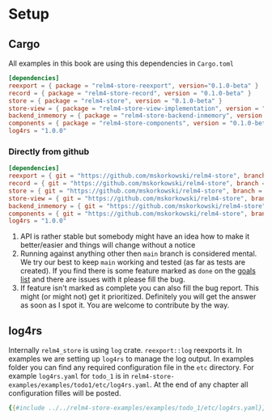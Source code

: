 # Setup

## Cargo

All examples in this book are using this dependencies in `Cargo.toml`

```toml
[dependencies]
reexport = { package = "relm4-store-reexport", version="0.1.0-beta" }
record = { package = "relm4-store-record", version = "0.1.0-beta" }
store = { package = "relm4-store", version = "0.1.0-beta" }
store-view = { package = "relm4-store-view-implementation", version = "0.1.0-beta"}
backend_inmemory = { package = "relm4-store-backend-inmemory", version = "0.1.0-beta" }
components = { package = "relm4-store-components", version = "0.1.0-beta" }
log4rs = "1.0.0"
```

### Directly from github

```toml
[dependencies]
reexport = { git = "https://github.com/mskorkowski/relm4-store", branch = "main", package = "relm4-store-reexport" }
record = { git = "https://github.com/mskorkowski/relm4-store", branch = "main", package = "relm4-store-record" }
store = { git = "https://github.com/mskorkowski/relm4-store", branch = "main", package = "relm4-store" }
store-view = { git = "https://github.com/mskorkowski/relm4-store", branch = "main", package = "relm4-store-view-implementation"}
backend_inmemory = { git = "https://github.com/mskorkowski/relm4-store", branch = "main", package = "relm4-store-backend-inmemory" }
components = { git = "https://github.com/mskorkowski/relm4-store", branch = "main", package = "relm4-store-components" }
log4rs = "1.0.0"
```

1. API is rather stable but somebody might have an idea how to make it better/easier and things will change without a notice
2. Running against anything other then `main` branch is considered mental. We try our best to keep `main` working and tested (as far as tests are created). If you find there is some feature marked as `done` on the [goals list](../02-goals.md) and there are issues with it please fill the bug.
3. If feature isn't marked as complete you can also fill the bug report. This might (or might not) get it prioritized. Definitely you will get the answer as soon as I spot it. You are welcome to contribute by the way.

## log4rs

Internally `relm4_store` is using `log` crate. `reexport::log` reexports it. In examples we are setting up `log4rs` to manage the log output. In examples folder you can find any required configuration file in the `etc` directory. For example `log4rs.yaml` for `todo_1` is in `relm4-store-examples/examples/todo1/etc/log4rs.yaml`. At the end of any chapter all configuration filles will be posted.

```yaml
{{#include ../../relm4-store-examples/examples/todo_1/etc/log4rs.yaml}}
```
